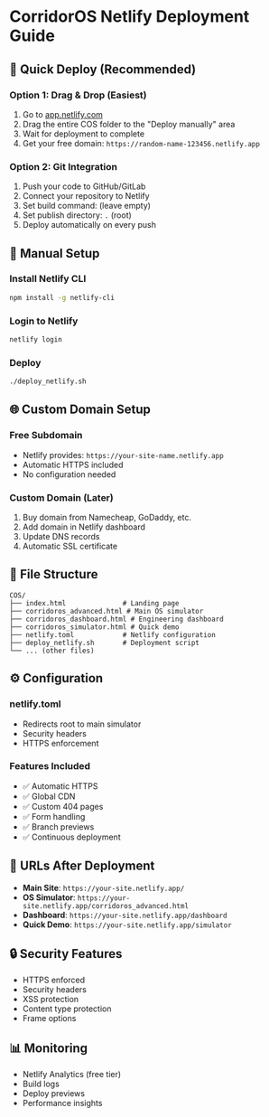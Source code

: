 # CorridorOS Netlify Deployment Guide

## 🚀 Quick Deploy (Recommended)

### Option 1: Drag & Drop (Easiest)
1. Go to [app.netlify.com](https://app.netlify.com)
2. Drag the entire COS folder to the "Deploy manually" area
3. Wait for deployment to complete
4. Get your free domain: `https://random-name-123456.netlify.app`

### Option 2: Git Integration
1. Push your code to GitHub/GitLab
2. Connect your repository to Netlify
3. Set build command: (leave empty)
4. Set publish directory: `.` (root)
5. Deploy automatically on every push

## 🔧 Manual Setup

### Install Netlify CLI
```bash
npm install -g netlify-cli
```

### Login to Netlify
```bash
netlify login
```

### Deploy
```bash
./deploy_netlify.sh
```

## 🌐 Custom Domain Setup

### Free Subdomain
- Netlify provides: `https://your-site-name.netlify.app`
- Automatic HTTPS included
- No configuration needed

### Custom Domain (Later)
1. Buy domain from Namecheap, GoDaddy, etc.
2. Add domain in Netlify dashboard
3. Update DNS records
4. Automatic SSL certificate

## 📁 File Structure
```
COS/
├── index.html              # Landing page
├── corridoros_advanced.html # Main OS simulator
├── corridoros_dashboard.html # Engineering dashboard
├── corridoros_simulator.html # Quick demo
├── netlify.toml            # Netlify configuration
├── deploy_netlify.sh       # Deployment script
└── ... (other files)
```

## ⚙️ Configuration

### netlify.toml
- Redirects root to main simulator
- Security headers
- HTTPS enforcement

### Features Included
- ✅ Automatic HTTPS
- ✅ Global CDN
- ✅ Custom 404 pages
- ✅ Form handling
- ✅ Branch previews
- ✅ Continuous deployment

## 🎯 URLs After Deployment
- **Main Site**: `https://your-site.netlify.app/`
- **OS Simulator**: `https://your-site.netlify.app/corridoros_advanced.html`
- **Dashboard**: `https://your-site.netlify.app/dashboard`
- **Quick Demo**: `https://your-site.netlify.app/simulator`

## 🔒 Security Features
- HTTPS enforced
- Security headers
- XSS protection
- Content type protection
- Frame options

## 📊 Monitoring
- Netlify Analytics (free tier)
- Build logs
- Deploy previews
- Performance insights
